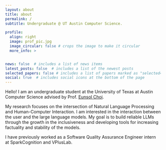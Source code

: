 ```yaml
---
layout: about
title: about
permalink: /
subtitle: Undergraduate @ UT Austin Computer Science. 

profile:
  align: right
  image: prof_pic.jpg
  image_circular: false # crops the image to make it circular
  more_info: >


news: false  # includes a list of news items
latest_posts: false  # includes a list of the newest posts
selected_papers: false # includes a list of papers marked as "selected={true}"
social: true  # includes social icons at the bottom of the page
---
```


Hello! I am an undergraduate student at the University of Texas at Austin Computer Science advised by Prof. <a href="https://eunsol.github.io/" rel="external nofollow noopener" target="_blank">Eunsol Choi</a>. 

My research focuses on the intersection of Natural Language Processing and Human-Computer Interaction. I am interested in the interaction between the user and the large language models. My goal is to build reliable LLMs through the growth in the inclusiveness and developing tools for increasing factuality and stability of the models. 

I have previously worked as a Software Quality Assurance Engineer intern at SparkCognition and VPlusLab. 